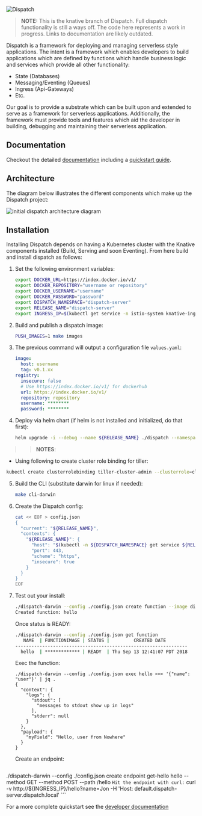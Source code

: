 ![Dispatch](docs/assets/images/logo-large.png "Dispatch Logo")

> **NOTE:** This is the knative branch of Dispatch.  Full dispatch functionality is still a ways off.  The code here
> represents a work in progress.  Links to documentation are likely outdated.

Dispatch is a framework for deploying and managing serverless style applications.  The intent is a framework
which enables developers to build applications which are defined by functions which handle business logic and services
which provide all other functionality:

* State (Databases)
* Messaging/Eventing (Queues)
* Ingress (Api-Gateways)
* Etc.

Our goal is to provide a substrate which can be built upon and extended to serve as a framework for serverless
applications.  Additionally, the framework must provide tools and features which aid the developer in building,
debugging and maintaining their serverless application.

## Documentation

Checkout the detailed [documentation](https://vmware.github.io/dispatch) including a [quickstart guide](https://vmware.github.io/dispatch/documentation/guides/quickstart).

## Architecture

The diagram below illustrates the different components which make up the Dispatch project:

![initial dispatch architecture diagram](docs/_specs/dispatch-v2-architecture.png "Initial Architecture")

## Installation

Installing Dispatch depends on having a Kubernetes cluster with the Knative components installed (Build, Serving and soon Eventing).  From here build and install dispatch as follows:

1. Set the following environment variables:
    ```bash
    export DOCKER_URL=https://index.docker.io/v1/
    export DOCKER_REPOSITORY="username or repository"
    export DOCKER_USERNAME="username"
    export DOCKER_PASSWORD="password"
    export DISPATCH_NAMESPACE="dispatch-server"
    export RELEASE_NAME="dispatch-server"
    export INGRESS_IP=$(kubectl get service -n istio-system knative-ingressgateway -o json | jq -r .status.loadBalancer.ingress[].ip)
    ```

2. Build and publish a dispatch image:
    ```bash
    PUSH_IMAGES=1 make images
    ```

3. The previous command will output a configuration file `values.yaml`:
    ```yaml
    image:
      host: username
      tag: v0.1.xx
    registry:
      insecure: false
      # Use https://index.docker.io/v1/ for dockerhub
      url: https://index.docker.io/v1/
      repository: repository
      username: ********
      password: ********
    ```

4. Deploy via helm chart (if helm is not installed and initialized, do that first):
    ```bash
    helm upgrade -i --debug --name ${RELEASE_NAME} ./dispatch --namespace ${DISPATCH_NAMESPACE}
    ```
>> **NOTES**:
  - Using following to create cluster role binding for tiller:
  ```bash
  kubectl create clusterrolebinding tiller-cluster-admin --clusterrole=cluster-admin --serviceaccount=kube-system:default
  ```

5. Build the CLI (substitute darwin for linux if needed):
    ```bash
    make cli-darwin
    ```

6. Create the Dispatch config:
    ```bash
    cat << EOF > config.json
    {
      "current": "${RELEASE_NAME}",
      "contexts": {
        "${RELEASE_NAME}": {
          "host": "$(kubectl -n ${DISPATCH_NAMESPACE} get service ${RELEASE_NAME}-nginx-ingress-controller -o json | jq -r .status.loadBalancer.ingress[].ip)",
          "port": 443,
          "scheme": "https",
          "insecure": true
        }
      }
    }
    EOF
    ```

7. Test out your install:
    ```bash
    ./dispatch-darwin --config ./config.json create function --image dispatchframework/python3-base:0.0.13-knative hello ./examples/python3/hello.py
    Created function: hello
    ```
    Once status is READY:
    ```bash
    ./dispatch-darwin --config ./config.json get function
       NAME  | FUNCTIONIMAGE | STATUS |         CREATED DATE
    ----------------------------------------------------------------
      hello  | ************* | READY  | Thu Sep 13 12:41:07 PDT 2018
    ```
    Exec the function:
    ```
    ./dispatch-darwin --config ./config.json exec hello <<< '{"name": "user"}' | jq .
    {
      "context": {
        "logs": {
          "stdout": [
            "messages to stdout show up in logs"
          ],
          "stderr": null
        }
      },
      "payload": {
        "myField": "Hello, user from Nowhere"
      }
    }
    ```
    Create an endpoint:
    ```
./dispatch-darwin --config ./config.json create endpoint get-hello hello --method GET --method POST --path /hello
    ```
    Hit the endpoint with curl:
    ```
    curl -v http://${INGRESS_IP}/hello?name=Jon -H 'Host: default.dispatch-server.dispatch.local'
    ```

For a more complete quickstart see the [developer documentation](#documentation)
